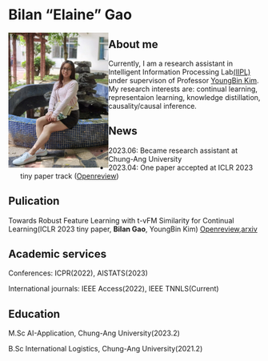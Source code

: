 # Bilan “Elaine” Gao
<img align="left" src="my_pic.jpg" width="200" height="270" >


## About me
Currently, I am a research assistant in Intelligent Information Processing Lab[(IIPL)](https://sites.google.com/view/iiplcau/home) under supervison of Professor [YoungBin Kim](https://scholar.google.com/citations?user=If6P518AAAAJ&hl=ko). My research interests are: continual learning, representaion learning, knowledge distillation, causality/causal inference.


## News
- 2023.06: Became research assistant at Chung-Ang University
- 2023.04: One paper accepted at ICLR 2023 tiny paper track ([Openreview](https://openreview.net/forum?id=6I5i0Ytnlul))

## Pulication
Towards Robust Feature Learning with t-vFM Similarity for Continual Learning(ICLR 2023 tiny paper, **Bilan Gao**, YoungBin Kim) [Openreview](https://openreview.net/forum?id=6I5i0Ytnlul),[arxiv](http://arxiv.org/abs/2306.02335)

## Academic services
Conferences: ICPR(2022), AISTATS(2023)

International journals: IEEE Access(2022), IEEE TNNLS(Current)


## Education 
M.Sc AI-Application, Chung-Ang University(2023.2)

B.Sc International Logistics, Chung-Ang University(2021.2)



